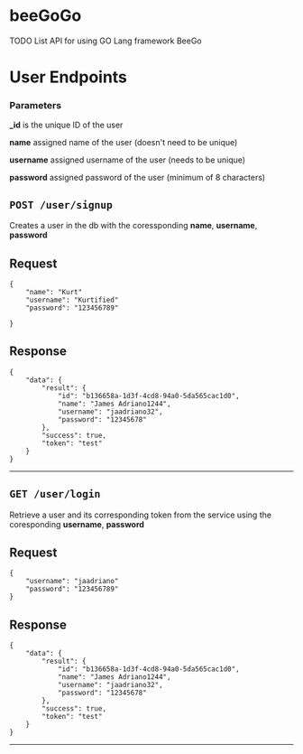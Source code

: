 # beeGoGo
TODO List API for using GO Lang framework BeeGo
# User Endpoints

### Parameters
**_id** is the unique ID of the user

**name** assigned name of the user (doesn't need to be unique)

**username** assigned username of the user (needs to be unique)

**password** assigned password of the user (minimum of 8 characters)


## `POST /user/signup`

Creates a user in the db with the coressponding **name**, **username**, **password**


## Request
```
{
	"name": "Kurt"
	"username": "Kurtified"
	"password": "123456789"

}	
```


## Response
```
{
    "data": {
        "result": {
            "id": "b136658a-1d3f-4cd8-94a0-5da565cac1d0",
            "name": "James Adriano1244",
            "username": "jaadriano32",
            "password": "12345678"
        },
        "success": true,
        "token": "test"
    }
}
```
---
## `GET /user/login`

Retrieve a user and its corresponding token from the service using the coresponding **username**, **password**

## Request
```
{
	"username": "jaadriano"
	"password": "123456789"
}	
```

## Response
```
{
    "data": {
        "result": {
            "id": "b136658a-1d3f-4cd8-94a0-5da565cac1d0",
            "name": "James Adriano1244",
            "username": "jaadriano32",
            "password": "12345678"
        },
        "success": true,
        "token": "test"
    }
}
```
---

